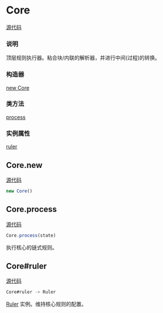 # Core

[源代码](https://github.com/markdown-it/markdown-it/blob/master/lib/parser_core.js#L7)

<Badge text="内部的"/>

### 说明
顶层规则执行器。粘合块/内联的解析器，并进行中间(过程)的转换。

### 构造器
[new Core](https://markdown-it.github.io/markdown-it/#Core.new)

### 类方法
[process](https://markdown-it.github.io/markdown-it/#Core.process)

### 实例属性
[ruler](https://markdown-it.github.io/markdown-it/#Core.prototype.ruler)

## Core.new
[源代码](https://github.com/markdown-it/markdown-it/blob/master/lib/parser_core.js#L26)

```js
new Core()
```

## Core.process
[源代码](https://github.com/markdown-it/markdown-it/blob/master/lib/parser_core.js#L45)

```js
Core.process(state)
```

执行核心的链式规则。

## Core#ruler
[源代码](https://github.com/markdown-it/markdown-it/blob/master/lib/parser_core.js#L32)

```js
Core#ruler -> Ruler
```

[Ruler](https://markdown-it.github.io/markdown-it/#Ruler) 实例。维持核心规则的配置。